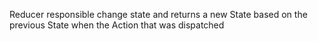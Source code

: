 Reducer responsible change state and returns a new State based on the previous State when the Action that was dispatched